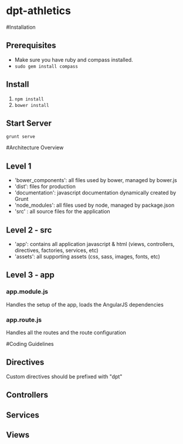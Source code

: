 dpt-athletics
===========

#Installation

## Prerequisites

- Make sure you have ruby and compass installed.
- `sudo gem install compass`

## Install
1. `npm install`
2. `bower install`

## Start Server
` grunt serve `

#Architecture Overview
## Level 1

- 'bower_components': all files used by bower, managed by bower.js
- 'dist': files for production
- 'documentation': javascript documentation dynamically created by Grunt
- 'node_modules': all files used by node, managed by package.json
- 'src' : all source files for the application

## Level 2 - src
- 'app': contains all application javascript & html (views, controllers, directives, factories, services, etc)
- 'assets': all supporting assets (css, sass, images, fonts, etc)

## Level 3 - app

### app.module.js
Handles the setup of the app, loads the AngularJS dependencies

### app.route.js
Handles all the routes and the route configuration


#Coding Guidelines

## Directives
Custom directives should be prefixed with "dpt"

## Controllers

## Services

## Views



